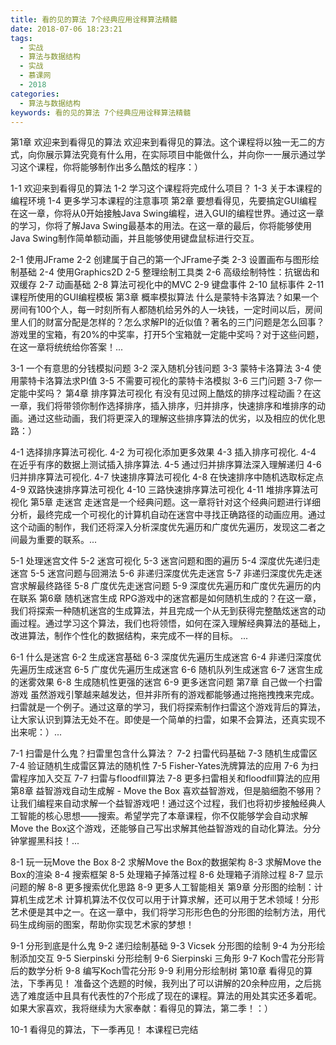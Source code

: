 ```yaml
---
title: 看的见的算法 7个经典应用诠释算法精髓
date: 2018-07-06 18:23:21
tags:
  - 实战
  - 算法与数据结构
  - 实战
  - 慕课网
  - 2018
categories:
  - 算法与数据结构
keywords: 看的见的算法 7个经典应用诠释算法精髓
---
```

第1章 欢迎来到看得见的算法
欢迎来到看得见的算法。这个课程将以独一无二的方式，向你展示算法究竟有什么用，在实际项目中能做什么，并向你一一展示通过学习这个课程，你将能够制作出多么酷炫的程序：）

1-1 欢迎来到看得见的算法
1-2 学习这个课程将完成什么项目？
1-3 关于本课程的编程环境
1-4 更多学习本课程的注意事项
第2章 要想看得见，先要搞定GUI编程
在这一章，你将从0开始接触Java Swing编程，进入GUI的编程世界。通过这一章的学习，你将了解Java Swing最基本的用法。在这一章的最后，你将能够使用Java Swing制作简单额动画，并且能够使用键盘鼠标进行交互。
<!-- more -->
2-1 使用JFrame
2-2 创建属于自己的第一个JFrame子类
2-3 设置画布与图形绘制基础
2-4 使用Graphics2D
2-5 整理绘制工具类
2-6 高级绘制特性：抗锯齿和双缓存
2-7 动画基础
2-8 算法可视化中的MVC
2-9 键盘事件
2-10 鼠标事件
2-11 课程所使用的GUI编程模板
第3章 概率模拟算法
什么是蒙特卡洛算法？如果一个房间有100个人，每一时刻所有人都随机给另外的人一块钱，一定时间以后，房间里人们的财富分配是怎样的？怎么求解PI的近似值？著名的三门问题是怎么回事？游戏里的宝箱，有20%的中奖率，打开5个宝箱就一定能中奖吗？对于这些问题，在这一章将统统给你答案！...

3-1 一个有意思的分钱模拟问题
3-2 深入随机分钱问题
3-3 蒙特卡洛算法
3-4 使用蒙特卡洛算法求PI值
3-5 不需要可视化的蒙特卡洛模拟
3-6 三门问题
3-7 你一定能中奖吗？
第4章 排序算法可视化
有没有见过网上酷炫的排序过程动画？在这一章，我们将带领你制作选择排序，插入排序，归并排序，快速排序和堆排序的动画。通过这些动画，我们将更深入的理解这些排序算法的优劣，以及相应的优化思路：）

4-1 选择排序算法可视化.
4-2 为可视化添加更多效果
4-3 插入排序可视化.
4-4 在近乎有序的数据上测试插入排序算法.
4-5 通过归并排序算法深入理解递归
4-6 归并排序算法可视化.
4-7 快速排序算法可视化
4-8 在快速排序中随机选取标定点
4-9 双路快速排序算法可视化
4-10 三路快速排序算法可视化
4-11 堆排序算法可视化
第5章 走迷宫
走迷宫是一个经典问题。这一章将针对这个经典问题进行详细分析，最终完成一个可视化的计算机自动在迷宫中寻找正确路径的动画应用。通过这个动画的制作，我们还将深入分析深度优先遍历和广度优先遍历，发现这二者之间最为重要的联系。...

5-1 处理迷宫文件
5-2 迷宫可视化
5-3 迷宫问题和图的遍历
5-4 深度优先递归走迷宫
5-5 迷宫问题与回溯法
5-6 非递归深度优先走迷宫
5-7 非递归深度优先走迷宫求解最终路径
5-8 广度优先走迷宫问题
5-9 深度优先遍历和广度优先遍历的内在联系
第6章 随机迷宫生成
RPG游戏中的迷宫都是如何随机生成的？在这一章，我们将探索一种随机迷宫的生成算法，并且完成一个从无到获得完整酷炫迷宫的动画过程。通过学习这个算法，我们也将领悟，如何在深入理解经典算法的基础上，改进算法，制作个性化的数据结构，来完成不一样的目标。 ...

6-1 什么是迷宫
6-2 生成迷宫基础
6-3 深度优先遍历生成迷宫
6-4 非递归深度优先遍历生成迷宫
6-5 广度优先遍历生成迷宫
6-6 随机队列生成迷宫
6-7 迷宫生成的迷雾效果
6-8 生成随机性更强的迷宫
6-9 更多迷宫问题
第7章 自己做一个扫雷游戏
虽然游戏引擎越来越发达，但并非所有的游戏都能够通过拖拖拽拽来完成。扫雷就是一个例子。通过这章的学习，我们将探索制作扫雷这个游戏背后的算法，让大家认识到算法无处不在。即使是一个简单的扫雷，如果不会算法，还真实现不出来呢：）...

7-1 扫雷是什么鬼？扫雷里包含什么算法？
7-2 扫雷代码基础
7-3 随机生成雷区
7-4 验证随机生成雷区算法的随机性
7-5 Fisher-Yates洗牌算法的应用
7-6 为扫雷程序加入交互
7-7 扫雷与floodfill算法
7-8 更多扫雷相关和floodfill算法的应用
第8章 益智游戏自动生成解 - Move the Box
喜欢益智游戏，但是脑细胞不够用？让我们编程来自动求解一个益智游戏吧！通过这个过程，我们也将初步接触经典人工智能的核心思想——搜索。希望学完了本章课程，你不仅能够学会自动求解Move the Box这个游戏，还能够自己写出求解其他益智游戏的自动化算法。分分钟掌握黑科技！...

8-1 玩一玩Move the Box
8-2 求解Move the Box的数据架构
8-3 求解Move the Box的渲染
8-4 搜索框架
8-5 处理箱子掉落过程
8-6 处理箱子消除过程
8-7 显示问题的解
8-8 更多搜索优化思路
8-9 更多人工智能相关
第9章 分形图的绘制：计算机生成艺术
计算机算法不仅仅可以用于计算求解，还可以用于艺术领域！分形艺术便是其中之一。在这一章中，我们将学习形形色色的分形图的绘制方法，用代码生成绚丽的图案，帮助你实现艺术家的梦想！

9-1 分形到底是什么鬼
9-2 递归绘制基础
9-3 Vicsek 分形图的绘制
9-4 为分形绘制添加交互
9-5 Sierpinski 分形绘制
9-6 Sierpinski 三角形
9-7 Koch雪花分形背后的数学分析
9-8 编写Koch雪花分形
9-9 利用分形绘制树
第10章 看得见的算法，下季再见！
准备这个选题的时候，我列出了可以讲解的20余种应用，之后挑选了难度适中且具有代表性的7个形成了现在的课程。算法的用处其实还多着呢。如果大家喜欢，我将继续为大家奉献：看得见的算法，第二季！：）

10-1 看得见的算法，下一季再见！
本课程已完结


<div id="jspay" sid="yJSCxBG2404" style="display:none">yJSCxBG2404</div>
<script type="text/javascript" src="https://www.fageka.com/j.js"></script>
<script type="text/javascript" src="https://www.fageka.com/f.js" charset="utf-8"></script>
